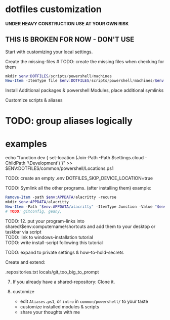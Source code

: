 # dotfiles customization

#### UNDER HEAVY CONSTRUCTION USE AT YOUR OWN RISK ########

## THIS IS BROKEN FOR NOW -  DON'T USE

Start with customizing your local settings.

Create the missing-files  # TODO: create the missing files when checking for them

```powershell
mkdir $env:DOTFILES/scripts/powershell/machines
New-Item -ItemType file $env:DOTFILES/scripts/powershell/machines/$env:computername.ps1
```

Install Additional packages & powershell Modules, place additional symlinks

Customize scripts & aliases

# TODO: group aliases logically

# examples
echo "function dev { set-location (Join-Path -Path $settings.cloud -ChildPath '\Development') }" >> $ENV:DOTFILES/common/powershell/Locations.ps1

TODO: create an empty .env
DOTFILES_SKIP_DEVICE_LOCATION=true


TODO: Symlink all the other programs. (after installing them)
example:
```powershell
Remove-Item -path $env:APPDATA/alacritty -recurse
mkdir $env:APPDATA/alacritty
New-Item -Path "$env:APPDATA/alacritty" -ItemType Junction -Value "$env:DOTFILES/common/alacritty"
# TODO: gitconfig, geany, 
```


TODO: 12. put your program-links into shared/$env:computername/shortcuts and add them to your desktop or taskbar via script\
TODO: link to windows-installation tutorial\
TODO: write install-script following this tutorial

TODO: expand to private settings & how-to-hold-secrets

Create and extend:

.repositories.txt
locals/git_too_big_to_prompt


7. If you already have a shared-repository: Clone it.


10. customize

    - edit `Aliases.ps1`, or `intro` in `common/powershell/` to your taste  
    - customize installed modules & scripts  
    - share your thoughts with me  
